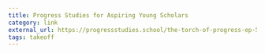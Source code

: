 ```yaml
---
title: Progress Studies for Aspiring Young Scholars
category: link
external_url: https://progressstudies.school/the-torch-of-progress-ep-5-with-deirdre-nansen-mccloskey/
tags: takeoff
---
```

